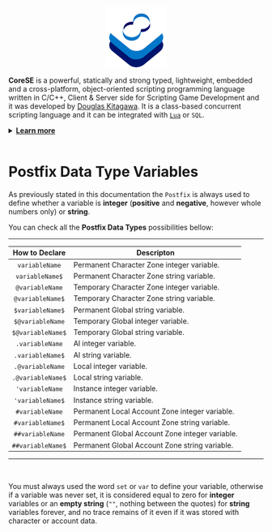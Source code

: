 <p align="center" >
<img src="https://raw.githubusercontent.com/sdkitagawa/corese/master/assets/img/logo.png" height="120px" alt="CoreSE Programming Language logo with 3 squares stacked diagonally in a counterclockwise direction each in a different color. The first is in white, the second is in azure and the third in a dark blue tone almost turning purple. And at the top of the 3 stacked squares there is the logo of the CoreSE programming language (which is pronounced Direction Course and Bearing) which are two letters C facing each other forming an infinity symbol and making a course. Each letter C has two different colors. In the letter C on the left at the top we have the dark blue tone and the azure tone at the bottom, while in the letter C on the right we have the opposite." title="CoresE Programming Language">
</p>

**CoreSE** is a powerful, statically and strong typed, lightweight, embedded and a cross-platform, object-oriented scripting programming language written in C/C++, Client & Server side for Scripting Game Development and it was developed by [Douglas Kitagawa](https://github.com/sdkitagawa). It is a class-based concurrent scripting language and it can be integrated with [`Lua`](https://github.com/lua/lua) or `SQL`.

<details>
<summary id="learn_more"><b><a href="#learn_more">Learn more</b></a></summary>
<ul>
	<li><a href="./hello_world.md">Hello World</a></li>
	<li><a href="./variables.md">Variables</a></li>
	<li><a href="./declaring_variables.md">Declaring Variables</a></li>
	<li><a href="./prefix_operator.md">Prefix Operator</a></li>
	<li><a href="./variable_scope.md">Variable Scope</a></li>
	<li><a href="./prefix_global_variables.md">Prefix Global Variables</a></li>
	<li><a href="./prefix_ai_variables.md">Prefix AI Variables</a></li>
	<li><a href="./prefix_global_constant_variables.md">Prefix Global Constant Variables</a></li>
	<li><a href="./prefix_local_constant_variables.md">Prefix Local Constant Variables</a></li>
	<li><a href="./prefix_instance_variables.md">Prefix Instance Variables</a></li>
	<li><a href="./postfix_data_type_variables.md">Postfix Data Type Variables</a></li>
	<li><a href="./array_data_type_variables.md">Array Data Type Variables</a></li>
	<li><a href="./if_and_else_statement.md">If & Else Statement</a></li>
	<li><a href="./switch_and_case_statement.md">Switch & Case Statement</a></li>
	<li><a href="./while_statement.md">While Statement</a></li>
	<li><a href="./for_statement.md">For Statement</a></li>
	<li><a href="./do_statement.md">Do Statement</a></li>
	<li><a href="./freeloop_statement.md">Freeloop Statement</a></li>
	<li><a href="./function_declarations.md">Function Declarations</a></li>
</ul>
</details>
<br />

# Postfix Data Type Variables
As previously stated in this documentation the `Postfix` is always used to define whether a variable is **integer** (**positive** and **negative**, however whole numbers only) or **string**.

You can check all the **Postfix Data Types** possibilities bellow:

---
| <center>How to Declare</center> | <center>Descripton</center> |
| ----------- | ----------- |
| <center>`variableName`</center> | Permanent Character Zone integer variable. |
| <center>`variableName$`</center> | Permanent Character Zone string variable. |
| <center>`@variableName`</center> | Temporary Character Zone integer variable. |
| <center>`@variableName$`</center> | Temporary Character Zone string variable. |
| <center>`$variableName$`</center> | Permanent Global string variable. |
| <center>`$@variableName`</center> | Temporary Global integer variable. |
| <center>`$@variableName$`</center> | Temporary Global string variable. |
| <center>`.variableName`</center> | AI integer variable. |
| <center>`.variableName$`</center> | AI string variable. |
| <center>`.@variableName`</center> | Local integer variable. |
| <center>`.@variableName$`</center> | Local string variable. |
| <center>`'variableName`</center> | Instance integer variable. |
| <center>`'variableName$`</center> | Instance string variable. |
| <center>`#variableName`</center> | Permanent Local Account Zone integer variable. |
| <center>`#variableName$`</center> | Permanent Local Account Zone string variable. |
| <center>`##variableName`</center> | Permanent Global Account Zone integer variable. |
| <center>`##variableName$`</center> | Permanent Global Account Zone string variable. |
---
<br />

You must always used the word `set` or `var` to define your variable, otherwise if a variable was never set, it is considered equal to zero for **integer** variables or an **empty string** (`""`, nothing between the quotes) for **string** variables forever, and no trace remains of it even if it was stored with character or account data.
